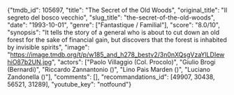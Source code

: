 {"tmdb_id": 105697, "title": "The Secret of the Old Woods", "original_title": "Il segreto del bosco vecchio", "slug_title": "the-secret-of-the-old-woods", "date": "1993-10-01", "genre": ["Fantastique / Familial"], "score": "8.0/10", "synopsis": "It tells the story of a general who is about to cut down an old forest for the sake of financial gain, but discovers that the forest is inhabited by invisible spirits", "image": "https://image.tmdb.org/t/p/w185_and_h278_bestv2/3n0nXQsgVzaYlLDIewhiO87b2UN.jpg", "actors": ["Paolo Villaggio (Col. Procolo)", "Giulio Brogi (Bernardi)", "Riccardo Zannantonio ()", "Lino Pais Marden ()", "Luciano Zandonella ()"], "comments": [], "recommandations_id": [49907, 30438, 56521, 31289], "youtube_key": "notfound"}